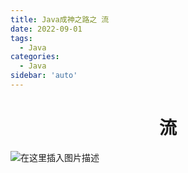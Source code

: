 ```yaml
---
title: Java成神之路之 流
date: 2022-09-01
tags:
  - Java
categories:
  - Java
sidebar: 'auto'
---
```


<div align = "center"><h1>流</h1></div>

![在这里插入图片描述](https://img-blog.csdnimg.cn/bb814d2cf1cf48a0982fd705b8c0fb76.png)